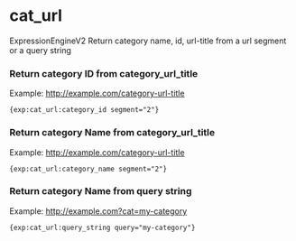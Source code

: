 # cat_url
ExpressionEngineV2 Return category name, id, url-title from a url segment or a query string

### Return category ID from category_url_title
Example: http://example.com/category-url-title
```
{exp:cat_url:category_id segment="2"}
```

### Return category Name from category_url_title
Example: http://example.com/category-url-title
```
{exp:cat_url:category_name segment="2"}
```

### Return category Name from query string
Example: http://example.com?cat=my-category
```
{exp:cat_url:query_string query="my-category"}
```
